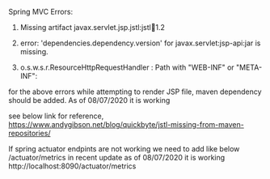 Spring MVC Errors:

1. Missing artifact javax.servlet.jsp.jstl:jstl:jar:1.2

2. error: 'dependencies.dependency.version' for javax.servlet:jsp-api:jar is missing.
3. o.s.w.s.r.ResourceHttpRequestHandler : Path with "WEB-INF" or "META-INF":

for the above errors while attempting to render JSP file, maven dependency should be added. As of 08/07/2020 it is working

see below link for reference,
https://www.andygibson.net/blog/quickbyte/jstl-missing-from-maven-repositories/


If spring actuator endpints are not working we need to add like below /actuator/metrics in recent update as of 08/07/2020 it is working
http://localhost:8090/actuator/metrics
